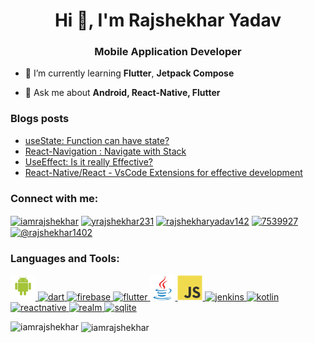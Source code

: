 <h1 align="center">Hi 👋, I'm Rajshekhar Yadav</h1>
<h3 align="center">Mobile Application Developer</h3>

- 🌱 I’m currently learning **Flutter**, **Jetpack Compose**

- 💬 Ask me about **Android, React-Native, Flutter**

### Blogs posts
<!-- BLOG-POST-LIST:START -->
- [useState: Function can have state?](https://dev.to/iamrajshekhar/usestate-function-can-have-state-3h38)
- [React-Navigation :  Navigate with Stack](https://dev.to/iamrajshekhar/react-navigation-navigate-with-stack-3k5e)
- [UseEffect: Is it really Effective?](https://dev.to/iamrajshekhar/useeffect-is-it-really-effective-4e3l)
- [React-Native/React - VsCode Extensions for effective development](https://dev.to/iamrajshekhar/react-nativereact-vscode-extensions-for-effective-development-26f1)
<!-- BLOG-POST-LIST:END -->

<h3 align="left">Connect with me:</h3>
<p align="left">
<a href="https://dev.to/iamrajshekhar" target="blank"><img align="center" src="https://raw.githubusercontent.com/rahuldkjain/github-profile-readme-generator/master/src/images/icons/Social/devto.svg" alt="iamrajshekhar" height="30" width="40" /></a>
<a href="https://twitter.com/yrajshekhar231" target="blank"><img align="center" src="https://raw.githubusercontent.com/rahuldkjain/github-profile-readme-generator/master/src/images/icons/Social/twitter.svg" alt="yrajshekhar231" height="30" width="40" /></a>
<a href="https://linkedin.com/in/rajshekharyadav142" target="blank"><img align="center" src="https://raw.githubusercontent.com/rahuldkjain/github-profile-readme-generator/master/src/images/icons/Social/linked-in-alt.svg" alt="rajshekharyadav142" height="30" width="40" /></a>
<a href="https://stackoverflow.com/users/7539927" target="blank"><img align="center" src="https://raw.githubusercontent.com/rahuldkjain/github-profile-readme-generator/master/src/images/icons/Social/stack-overflow.svg" alt="7539927" height="30" width="40" /></a>
<a href="https://hashnode.com/@rajshekhar1402" target="blank"><img align="center" src="https://raw.githubusercontent.com/rahuldkjain/github-profile-readme-generator/master/src/images/icons/Social/hashnode.svg" alt="@rajshekhar1402" height="30" width="40" /></a>
</p>

<h3 align="left">Languages and Tools:</h3>
<p align="left"> <a href="https://developer.android.com" target="_blank" rel="noreferrer"> <img src="https://raw.githubusercontent.com/devicons/devicon/master/icons/android/android-original-wordmark.svg" alt="android" width="40" height="40"/> </a> <a href="https://dart.dev" target="_blank" rel="noreferrer"> <img src="https://www.vectorlogo.zone/logos/dartlang/dartlang-icon.svg" alt="dart" width="40" height="40"/> </a> <a href="https://firebase.google.com/" target="_blank" rel="noreferrer"> <img src="https://www.vectorlogo.zone/logos/firebase/firebase-icon.svg" alt="firebase" width="40" height="40"/> </a> <a href="https://flutter.dev" target="_blank" rel="noreferrer"> <img src="https://www.vectorlogo.zone/logos/flutterio/flutterio-icon.svg" alt="flutter" width="40" height="40"/> </a> <a href="https://www.java.com" target="_blank" rel="noreferrer"> <img src="https://raw.githubusercontent.com/devicons/devicon/master/icons/java/java-original.svg" alt="java" width="40" height="40"/> </a> <a href="https://developer.mozilla.org/en-US/docs/Web/JavaScript" target="_blank" rel="noreferrer"> <img src="https://raw.githubusercontent.com/devicons/devicon/master/icons/javascript/javascript-original.svg" alt="javascript" width="40" height="40"/> </a> <a href="https://www.jenkins.io" target="_blank" rel="noreferrer"> <img src="https://www.vectorlogo.zone/logos/jenkins/jenkins-icon.svg" alt="jenkins" width="40" height="40"/> </a> <a href="https://kotlinlang.org" target="_blank" rel="noreferrer"> <img src="https://www.vectorlogo.zone/logos/kotlinlang/kotlinlang-icon.svg" alt="kotlin" width="40" height="40"/> </a> <a href="https://reactnative.dev/" target="_blank" rel="noreferrer"> <img src="https://reactnative.dev/img/header_logo.svg" alt="reactnative" width="40" height="40"/> </a> <a href="https://realm.io/" target="_blank" rel="noreferrer"> <img src="https://raw.githubusercontent.com/bestofjs/bestofjs-webui/8665e8c267a0215f3159df28b33c365198101df5/public/logos/realm.svg" alt="realm" width="40" height="40"/> </a> <a href="https://www.sqlite.org/" target="_blank" rel="noreferrer"> <img src="https://www.vectorlogo.zone/logos/sqlite/sqlite-icon.svg" alt="sqlite" width="40" height="40"/> </a> </p>

<p><img align="left" src="https://github-readme-stats.vercel.app/api/top-langs?username=iamrajshekhar&show_icons=true&locale=en&layout=compact" alt="iamrajshekhar" /></p>

<p>&nbsp;<img align="center" src="https://github-readme-stats.vercel.app/api?username=iamrajshekhar&show_icons=true&locale=en" alt="iamrajshekhar" /></p>
